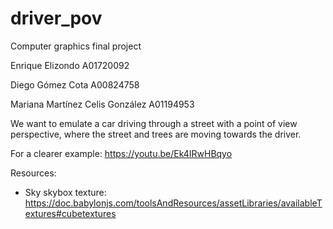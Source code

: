 # driver_pov

Computer graphics final project

Enrique Elizondo A01720092

Diego Gómez Cota A00824758

Mariana Martínez Celis González A01194953

We want to emulate a car driving through a street with a point of view perspective,
where the street and trees are moving towards the driver.

For a clearer example: https://youtu.be/Ek4IRwHBqyo

Resources:
- Sky skybox texture: https://doc.babylonjs.com/toolsAndResources/assetLibraries/availableTextures#cubetextures

